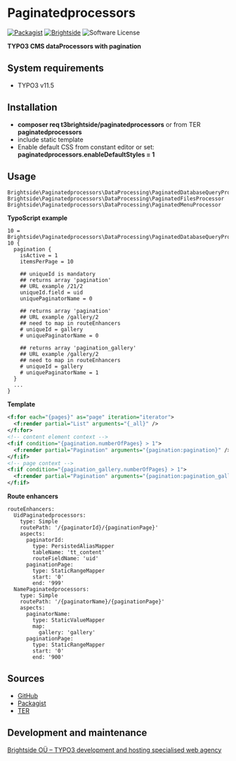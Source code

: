 # Paginatedprocessors
[![Packagist](https://img.shields.io/packagist/v/t3brightside/paginatedprocessors.svg?style=flat)](https://packagist.org/packages/t3brightside/paginatedprocessors)
[![Brightside](https://img.shields.io/badge/by-t3brightside.com-orange.svg?style=flat)](https://t3brightside.com)
![Software License](https://img.shields.io/badge/license-GPLv2-brightgreen.svg?style=flat)

**TYPO3 CMS dataProcessors with pagination**

## System requirements

- TYPO3 v11.5

## Installation

 - **composer req t3brightside/paginatedprocessors** or from TER **paginatedprocessors**
 - include static template
 - Enable default CSS from constant editor or set:<br /> **paginatedprocessors.enableDefaultStyles = 1**


## Usage
```
Brightside\Paginatedprocessors\DataProcessing\PaginatedDatabaseQueryProcessor
Brightside\Paginatedprocessors\DataProcessing\PaginatedFilesProcessor
Brightside\Paginatedprocessors\DataProcessing\PaginatedMenuProcessor
```
**TypoScript example**
```
10 = Brightside\Paginatedprocessors\DataProcessing\PaginatedDatabaseQueryProcessor
10 {
  pagination {
    isActive = 1
    itemsPerPage = 10

    ## uniqueId is mandatory
    ## returns array 'pagination'
    ## URL example /21/2
    uniqueId.field = uid
    uniquePaginatorName = 0

    ## returns array 'pagination'
    ## URL example /gallery/2
    ## need to map in routeEnhancers
    # uniqueId = gallery
    # uniquePaginatorName = 0

    ## returns array 'pagination_gallery'
    ## URL example /gallery/2
    ## need to map in routeEnhancers
    # uniqueId = gallery
    # uniquePaginatorName = 1
  }
  ...
}
```
**Template**
```XML
<f:for each="{pages}" as="page" iteration="iterator">
  <f:render partial="List" arguments="{_all}" />
</f:for>
<!-- content element context -->
<f:if condition="{pagination.numberOfPages} > 1">
  <f:render partial="Pagination" arguments="{pagination:pagination}" />
</f:if>
<!-- page context -->
<f:if condition="{pagination_gallery.numberOfPages} > 1">
  <f:render partial="Pagination" arguments="{pagination:pagination_gallery}" />
</f:if>
```
**Route enhancers**
```
routeEnhancers:
  UidPaginatedprocessors:
    type: Simple
    routePath: '/{paginatorId}/{paginationPage}'
    aspects:
      paginatorId:
        type: PersistedAliasMapper
        tableName: 'tt_content'
        routeFieldName: 'uid'
      paginationPage:
        type: StaticRangeMapper
        start: '0'
        end: '999'
  NamePaginatedprocessors:
    type: Simple
    routePath: '/{paginatorName}/{paginationPage}'
    aspects:
      paginatorName:
        type: StaticValueMapper
        map:
          gallery: 'gallery'
      paginationPage:
        type: StaticRangeMapper
        start: '0'
        end: '900'
```

## Sources

-  [GitHub](https://github.com/t3brightside/paginatedprocessors)
-  [Packagist](https://packagist.org/packages/t3brightside/paginatedprocessors)
-  [TER](https://extensions.typo3.org/extension/paginatedprocessors/)

## Development and maintenance

[Brightside OÜ – TYPO3 development and hosting specialised web agency](https://t3brightside.com/ )

